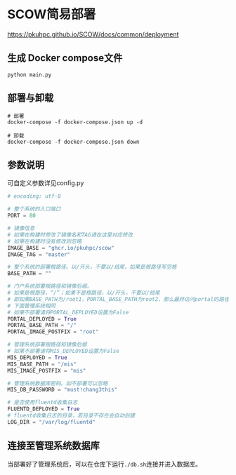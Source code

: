 # SCOW简易部署

https://pkuhpc.github.io/SCOW/docs/common/deployment


## 生成 Docker compose文件
```shell
python main.py
```
## 部署与卸载
```shell
# 部署
docker-compose -f docker-compose.json up -d

# 卸载
docker-compose -f docker-compose.json down
```
## 参数说明
可自定义参数详见config.py
```python
# encoding: utf-8

# 整个系统的入口端口
PORT = 80

# 镜像信息
# 如果在构建时修改了镜像名和TAG请在这里对应修改
# 如果在构建时没有修改则忽略
IMAGE_BASE = "ghcr.io/pkuhpc/scow"
IMAGE_TAG = "master"

# 整个系统的部署根路径。以/开头，不要以/结尾，如果是根路径写空格
BASE_PATH = ""

# 门户系统部署根路径和镜像后缀。
# 如果是根路径，“/”；如果不是根路径，以/开头，不要以/结尾
# 即如果BASE_PATH为/root1，PORTAL_BASE_PATH为root2，那么最终访问portal的路径是/root1/root2
# 下面管理系统相同
# 如果不部署请将PORTAL_DEPLOYED设置为False
PORTAL_DEPLOYED = True
PORTAL_BASE_PATH = "/"
PORTAL_IMAGE_POSTFIX = "root"

# 管理系统部署根路径和镜像后缀
# 如果不部署请将MIS_DEPLOYED设置为False
MIS_DEPLOYED = True
MIS_BASE_PATH = "/mis"
MIS_IMAGE_POSTFIX = "mis"

# 管理系统数据库密码。如不部署可以忽略
MIS_DB_PASSWORD = "must!chang3this"

# 是否使用fluentd收集日志
FLUENTD_DEPLOYED = True
# fluentd收集日志的目录，若目录不存在会自动创建
LOG_DIR = "/var/log/fluentd"


```

## 连接至管理系统数据库

当部署好了管理系统后，可以在仓库下运行`./db.sh`连接并进入数据库。
